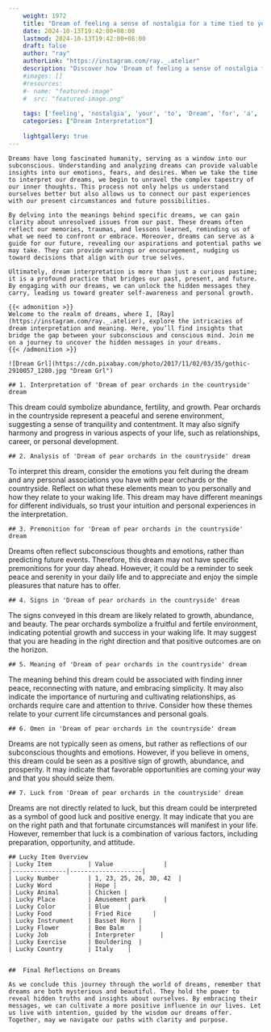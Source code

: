 ```yaml
---
    weight: 1972
    title: "Dream of feeling a sense of nostalgia for a time tied to your ancestry."  # Assuming 'title' column exists
    date: 2024-10-13T19:42:00+08:00
    lastmod: 2024-10-13T19:42:00+08:00
    draft: false
    author: "ray"
    authorLink: "https://instagram.com/ray._.atelier"
    description: "Discover how 'Dream of feeling a sense of nostalgia for a time tied to your ancestry.' can interpret your future and uncover its significant meanings in your life."
    #images: []
    #resources:
    #- name: "featured-image"
    #  src: "featured-image.png"
    
    tags: ['feeling', 'nostalgia', 'your', 'to', 'Dream', 'for', 'a', 'time', 'of', 'sense', 'tied', 'ancestry.']
    categories: ["Dream Interpretation"]
    
    lightgallery: true
---
```

    
    Dreams have long fascinated humanity, serving as a window into our subconscious. Understanding and analyzing dreams can provide valuable insights into our emotions, fears, and desires. When we take the time to interpret our dreams, we begin to unravel the complex tapestry of our inner thoughts. This process not only helps us understand ourselves better but also allows us to connect our past experiences with our present circumstances and future possibilities.
    
    By delving into the meanings behind specific dreams, we can gain clarity about unresolved issues from our past. These dreams often reflect our memories, traumas, and lessons learned, reminding us of what we need to confront or embrace. Moreover, dreams can serve as a guide for our future, revealing our aspirations and potential paths we may take. They can provide warnings or encouragement, nudging us toward decisions that align with our true selves.
    
    Ultimately, dream interpretation is more than just a curious pastime; it is a profound practice that bridges our past, present, and future. By engaging with our dreams, we can unlock the hidden messages they carry, leading us toward greater self-awareness and personal growth.
    
    {{< admonition >}}
    Welcome to the realm of dreams, where I, [Ray](https://instagram.com/ray._.atelier), explore the intricacies of dream interpretation and meaning. Here, you’ll find insights that bridge the gap between your subconscious and conscious mind. Join me on a journey to uncover the hidden messages in your dreams.
    {{< /admonition >}}
    
    ![Dream Grl](https://cdn.pixabay.com/photo/2017/11/02/03/35/gothic-2910057_1280.jpg "Dream Grl")
    
    ## 1. Interpretation of 'Dream of pear orchards in the countryside' dream
    
This dream could symbolize abundance, fertility, and growth. Pear orchards in the countryside represent a peaceful and serene environment, suggesting a sense of tranquility and contentment. It may also signify harmony and progress in various aspects of your life, such as relationships, career, or personal development.
    
    ## 2. Analysis of 'Dream of pear orchards in the countryside' dream
    
To interpret this dream, consider the emotions you felt during the dream and any personal associations you have with pear orchards or the countryside. Reflect on what these elements mean to you personally and how they relate to your waking life. This dream may have different meanings for different individuals, so trust your intuition and personal experiences in the interpretation.
    
    ## 3. Premonition for 'Dream of pear orchards in the countryside' dream
    
Dreams often reflect subconscious thoughts and emotions, rather than predicting future events. Therefore, this dream may not have specific premonitions for your day ahead. However, it could be a reminder to seek peace and serenity in your daily life and to appreciate and enjoy the simple pleasures that nature has to offer.
    
    ## 4. Signs in 'Dream of pear orchards in the countryside' dream
    
The signs conveyed in this dream are likely related to growth, abundance, and beauty. The pear orchards symbolize a fruitful and fertile environment, indicating potential growth and success in your waking life. It may suggest that you are heading in the right direction and that positive outcomes are on the horizon.
    
    ## 5. Meaning of 'Dream of pear orchards in the countryside' dream
    
The meaning behind this dream could be associated with finding inner peace, reconnecting with nature, and embracing simplicity. It may also indicate the importance of nurturing and cultivating relationships, as orchards require care and attention to thrive. Consider how these themes relate to your current life circumstances and personal goals.
    
    ## 6. Omen in 'Dream of pear orchards in the countryside' dream
    
Dreams are not typically seen as omens, but rather as reflections of our subconscious thoughts and emotions. However, if you believe in omens, this dream could be seen as a positive sign of growth, abundance, and prosperity. It may indicate that favorable opportunities are coming your way and that you should seize them.
    
    ## 7. Luck from 'Dream of pear orchards in the countryside' dream
    
Dreams are not directly related to luck, but this dream could be interpreted as a symbol of good luck and positive energy. It may indicate that you are on the right path and that fortunate circumstances will manifest in your life. However, remember that luck is a combination of various factors, including preparation, opportunity, and attitude.
    
    ## Lucky Item Overview
    | Lucky Item          | Value              |
    |---------------|--------------------|
    | Lucky Number        | 1, 23, 25, 26, 30, 42  |
    | Lucky Word          | Hope |
    | Lucky Animal        | Chicken |
    | Lucky Place         | Amusement park     |
    | Lucky Color         | Blue     |
    | Lucky Food          | Fried Rice      |
    | Lucky Instrument    | Basset Horn |
    | Lucky Flower        | Bee Balm    |
    | Lucky Job           | Interpreter       |
    | Lucky Exercise      | Bouldering  |
    | Lucky Country       | Italy    |
    
    
    ##  Final Reflections on Dreams
    
    As we conclude this journey through the world of dreams, remember that dreams are both mysterious and beautiful. They hold the power to reveal hidden truths and insights about ourselves. By embracing their messages, we can cultivate a more positive influence in our lives. Let us live with intention, guided by the wisdom our dreams offer. Together, may we navigate our paths with clarity and purpose.
    